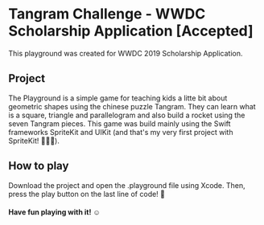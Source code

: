 # Tangram Challenge - WWDC Scholarship Application [Accepted]

This playground was created for WWDC 2019 Scholarship Application.

## Project
The Playground is a simple game for teaching kids a litte bit about geometric shapes using the chinese puzzle Tangram. They can learn what is a square, triangle and parallelogram and also build a rocket using the seven Tangram pieces.
This game was build mainly using the Swift frameworks SpriteKit and UIKit (and that's my very first project with SpriteKit! 👩🏻‍💻).

## How to play
Download the project and open the .playground file using Xcode. Then, press the play button on the last line of code! 👾

#### Have fun playing with it! ☺️

